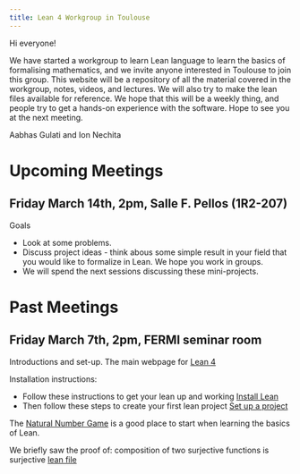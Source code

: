 ```yaml
---
title: Lean 4 Workgroup in Toulouse
---
```


Hi everyone!

We have started a workgroup to learn Lean language to learn the basics of formalising mathematics, and we invite anyone interested in Toulouse to join this group. 
This website will be a repository of all the material covered in the workgroup, notes, videos, and lectures. We will also try to make the lean files available for reference. 
We hope that this will be a weekly thing, and people try to get a hands-on experience with the software. Hope to see you at the next meeting. 

Aabhas Gulati and Ion Nechita


# Upcoming Meetings

## Friday March 14th, 2pm, Salle F. Pellos (1R2-207)

Goals
- Look at some problems.
- Discuss project ideas - think abous some simple result in your field that you would like to formalize in Lean. We hope you work in groups. 
- We will spend the next sessions discussing these mini-projects. 

# Past Meetings 


## Friday March 7th, 2pm, FERMI seminar room 

Introductions and set-up. The main webpage for [Lean 4](https://leanprover-community.github.io/)

Installation instructions: 
- Follow these instructions to get your lean up and working [Install Lean](https://leanprover-community.github.io/get_started.html#regular-install)
- Then follow these steps to create your first lean project [Set up a project](https://leanprover-community.github.io/install/project.html)

The [Natural Number Game](https://adam.math.hhu.de/#/g/leanprover-community/nng4) is a good place to start when learning the basics of Lean. 

We briefly saw the proof of: composition of two surjective functions is surjective [lean file](https://github.com/gulatiaabhas/leanintoulouse/blob/main/lean-files/surjective.lean)
